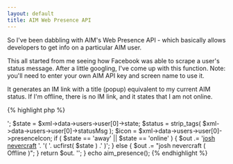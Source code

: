 ```yaml
---
layout: default
title: AIM Web Presence API
---
```


So I've been dabbling with AIM's Web Presence API - which basically allows
developers to get info on a particular AIM user.

This all started from me seeing how Facebook was able to scrape a user's status
message. After a little googling, I've come up with this function. Note: you'll
need to enter your own AIM API key and screen name to use it.

It generates an IM link with a title (popup) equivalent to my current AIM
status. If I'm offline, there is no IM link, and it states that I am not
online.

{% highlight php %}
<?php

function aim_presence() {
  // See http://developer.aim.com/ref_api for details on AIM's API

  // This is the URL to a special XML file produced by AIM.. replace with your AIM API key
  $url = "http://api.oscar.aol.com/presence/get?k=AIM_API_KEY&f=xml&t=joshnevercraft&statusMsg=1";

  $ch = curl_init();
  curl_setopt($ch, CURLOPT_URL, $url);
  curl_setopt($ch, CURLOPT_RETURNTRANSFER, true);
  $data = curl_exec($ch);
  curl_close($ch);

  $xml = new SimpleXMLElement($data);

  $out = '<span class="aim-presence">';

  $state = $xml->data->users->user[0]->state;
  $status = strip_tags( $xml->data->users->user[0]->statusMsg );
  $icon = $xml->data->users->user[0]->presenceIcon;

  if ( $state == 'away' || $state == 'online' ) {
    $out .= '<a href="aim:goim?screenname=Joshnevercraft&amp;message=Follow+the+white+rabbit" title="'.
        $status.'">josh nevercraft</a> '.
        '( '. ucfirst( $state ) .' )';
  } else {
    $out .= "josh nevercraft ( Offline )";
  }
  return $out. '</span>';
}

echo aim_presence();

{% endhighlight %}
